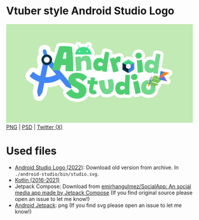 # Vtuber style Android Studio Logo
![AndroidStudio_v2](/png/v2/AndroidStudio_v2.png?raw=true)
[PNG](/png) | [PSD](/png) | [Twitter (X)](https://x.com/WordlessEcho/status/1782436511281197462)

# Used files
- [Android Studio Logo (2022)](https://developer.android.com/studio/archive): Download old version from archive. In `./android-studio/bin/studio.svg`.
- [Kotlin (2016-2021)](https://logos.fandom.com/wiki/Kotlin#2016%E2%80%932021)
- Jetpack Compose: Download from [emirhangulmez/SocialApp: An social media app made by Jetpack Compose](https://github.com/emirhangulmez/SocialApp) (If you find original source please open an issue to let me know!)
- [Android Jetpack](https://android-developers.googleblog.com/2019/05/whats-new-with-android-jetpack.html): png (If you find svg please open an issue to let me know!)
